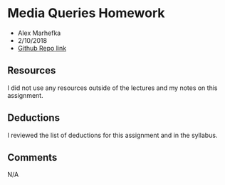 # Media Queries Homework
* Alex Marhefka
* 2/10/2018
* [Github Repo link](https://github.com/amarhefka/hw_mq_marhefka_alex)

## Resources
I did not use any resources outside of the lectures and my notes on this assignment.

## Deductions
I reviewed the list of deductions for this assignment and in the syllabus.

## Comments
N/A
